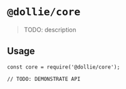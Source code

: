 # `@dollie/core`

> TODO: description

## Usage

```
const core = require('@dollie/core');

// TODO: DEMONSTRATE API
```
